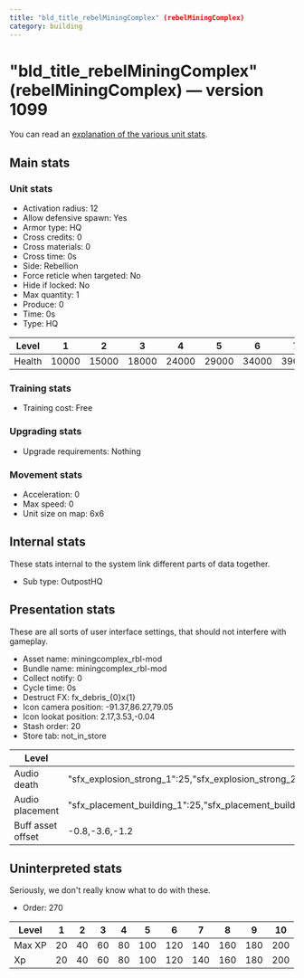 ```yaml
---
title: "bld_title_rebelMiningComplex" (rebelMiningComplex)
category: building
---
```


# "bld_title_rebelMiningComplex" (rebelMiningComplex) — version 1099

You can read an [explanation  of the various unit stats](unitexplained.md).

## Main stats

### Unit stats

  * Activation radius: 12
  * Allow defensive spawn: Yes
  * Armor type: HQ
  * Cross credits: 0
  * Cross materials: 0
  * Cross time: 0s
  * Side: Rebellion
  * Force reticle when targeted: No
  * Hide if locked: No
  * Max quantity: 1
  * Produce: 0
  * Time: 0s
  * Type: HQ

|Level |1    |2    |3    |4    |5    |6    |7    |8    |9    |10   |
|------|-----|-----|-----|-----|-----|-----|-----|-----|-----|-----|
|Health|10000|15000|18000|24000|29000|34000|39000|44000|49000|54000|


### Training stats

  * Training cost: Free

### Upgrading stats

  * Upgrade requirements: Nothing

### Movement stats

  * Acceleration: 0
  * Max speed: 0
  * Unit size on map: 6x6

## Internal stats

These stats internal to the system link different parts of data together.

  * Sub type: OutpostHQ

## Presentation stats

These are all sorts of user interface settings, that should not interfere with gameplay.

  * Asset name: miningcomplex_rbl-mod
  * Bundle name: miningcomplex_rbl-mod
  * Collect notify: 0
  * Cycle time: 0s
  * Destruct FX: fx_debris_{0}x{1}
  * Icon camera position: -91.37,86.27,79.05
  * Icon lookat position: 2.17,3.53,-0.04
  * Stash order: 20
  * Store tab: not_in_store

|Level            |1                                                                                                                      |2                                                                                                                      |3                                                                                                                      |4                                                                                                                      |5                                                                                                                      |6                                                                                                                       |7                                                                                                                       |8                                                                                                                       |9                                                                                                                       |10                                                                                                                      |
|-----------------|-----------------------------------------------------------------------------------------------------------------------|-----------------------------------------------------------------------------------------------------------------------|-----------------------------------------------------------------------------------------------------------------------|-----------------------------------------------------------------------------------------------------------------------|-----------------------------------------------------------------------------------------------------------------------|------------------------------------------------------------------------------------------------------------------------|------------------------------------------------------------------------------------------------------------------------|------------------------------------------------------------------------------------------------------------------------|------------------------------------------------------------------------------------------------------------------------|------------------------------------------------------------------------------------------------------------------------|
|Audio death      |"sfx_explosion_strong_1":25,"sfx_explosion_strong_2":25,"sfx_explosion_strong_3":25,"sfx_explosion_strong_4":95        |"sfx_explosion_strong_1":25,"sfx_explosion_strong_2":25,"sfx_explosion_strong_3":25,"sfx_explosion_strong_4":96        |"sfx_explosion_strong_1":25,"sfx_explosion_strong_2":25,"sfx_explosion_strong_3":25,"sfx_explosion_strong_4":97        |"sfx_explosion_strong_1":25,"sfx_explosion_strong_2":25,"sfx_explosion_strong_3":25,"sfx_explosion_strong_4":98        |"sfx_explosion_strong_1":25,"sfx_explosion_strong_2":25,"sfx_explosion_strong_3":25,"sfx_explosion_strong_4":99        |"sfx_explosion_strong_1":25,"sfx_explosion_strong_2":25,"sfx_explosion_strong_3":25,"sfx_explosion_strong_4":100        |"sfx_explosion_strong_1":25,"sfx_explosion_strong_2":25,"sfx_explosion_strong_3":25,"sfx_explosion_strong_4":101        |"sfx_explosion_strong_1":25,"sfx_explosion_strong_2":25,"sfx_explosion_strong_3":25,"sfx_explosion_strong_4":102        |"sfx_explosion_strong_1":25,"sfx_explosion_strong_2":25,"sfx_explosion_strong_3":25,"sfx_explosion_strong_4":103        |"sfx_explosion_strong_1":25,"sfx_explosion_strong_2":25,"sfx_explosion_strong_3":25,"sfx_explosion_strong_4":104        |
|Audio placement  |"sfx_placement_building_1":25,"sfx_placement_building_2":25,"sfx_placement_building_3":25,"sfx_placement_building_4":95|"sfx_placement_building_1":25,"sfx_placement_building_2":25,"sfx_placement_building_3":25,"sfx_placement_building_4":96|"sfx_placement_building_1":25,"sfx_placement_building_2":25,"sfx_placement_building_3":25,"sfx_placement_building_4":97|"sfx_placement_building_1":25,"sfx_placement_building_2":25,"sfx_placement_building_3":25,"sfx_placement_building_4":98|"sfx_placement_building_1":25,"sfx_placement_building_2":25,"sfx_placement_building_3":25,"sfx_placement_building_4":99|"sfx_placement_building_1":25,"sfx_placement_building_2":25,"sfx_placement_building_3":25,"sfx_placement_building_4":100|"sfx_placement_building_1":25,"sfx_placement_building_2":25,"sfx_placement_building_3":25,"sfx_placement_building_4":101|"sfx_placement_building_1":25,"sfx_placement_building_2":25,"sfx_placement_building_3":25,"sfx_placement_building_4":102|"sfx_placement_building_1":25,"sfx_placement_building_2":25,"sfx_placement_building_3":25,"sfx_placement_building_4":103|"sfx_placement_building_1":25,"sfx_placement_building_2":25,"sfx_placement_building_3":25,"sfx_placement_building_4":104|
|Buff asset offset|-0.8,-3.6,-1.2                                                                                                         |-0.8,-3.6,-1.2                                                                                                         |-0.8,-3.6,-1.2                                                                                                         |-1,-3.6,-1.6                                                                                                           |-1.6,-2.4,-1.6                                                                                                         |-1.6,-2.4,-1.6                                                                                                          |-2,-2.2,-2                                                                                                              |-2.6,-1.8,-2.6                                                                                                          |-2.6,-1.8,-2.6                                                                                                          |-2.6,-1.8,-2.6                                                                                                          |


## Uninterpreted stats

Seriously, we don't really know what to do with these.

  * Order: 270

|Level |1 |2 |3 |4 |5  |6  |7  |8  |9  |10 |
|------|--|--|--|--|---|---|---|---|---|---|
|Max XP|20|40|60|80|100|120|140|160|180|200|
|Xp    |20|40|60|80|100|120|140|160|180|200|


